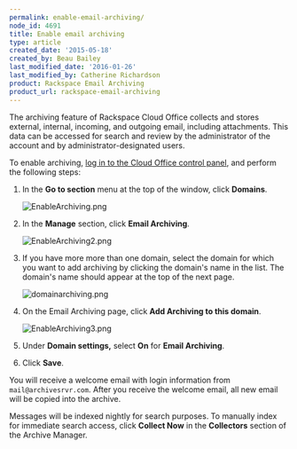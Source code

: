 ```yaml
---
permalink: enable-email-archiving/
node_id: 4691
title: Enable email archiving
type: article
created_date: '2015-05-18'
created_by: Beau Bailey
last_modified_date: '2016-01-26'
last_modified_by: Catherine Richardson
product: Rackspace Email Archiving
product_url: rackspace-email-archiving
---
```


The archiving feature of Rackspace Cloud Office collects and stores
external, internal, incoming, and outgoing email, including attachments.
This data can be accessed for search and review by the administrator of
the account and by administrator-designated users.

To enable archiving, [log in to the Cloud Office control
panel](https://cp.rackspace.com/), and perform the following steps:

1. In the **Go to section** menu at the top of the window, click
    **Domains**.

    <img src="{% asset_path rackspace-email-archiving/enable-email-archiving/Enable%20Archivinga_0.png %}" alt="EnableArchiving.png" />

2. In the **Manage** section, click **Email Archiving**.

    <img src="{% asset_path rackspace-email-archiving/enable-email-archiving/Enable%20Archiving%202a_0.png %}" alt="EnableArchiving2.png" />

3. If you have more more than one domain, select the domain for which
    you want to add archiving by clicking the domain's name in the list.
    The domain's name should appear at the top of the next page.

    <img src="{% asset_path rackspace-email-archiving/enable-email-archiving/domainarchiving.png %}" alt="domainarchiving.png" />

4. On the Email Archiving page, click **Add Archiving to this
    domain**.

    <img src="{% asset_path rackspace-email-archiving/enable-email-archiving/Enable%20Archiving%203a_0.png %}" alt="EnableArchiving3.png" />

5. Under **Domain settings,** select **On** for **Email Archiving**.

6. Click **Save**.

You will receive a welcome email with login information from
`mail@archivesrvr.com`. After you receive the welcome email, all new
email will be copied into the archive.

Messages will be indexed nightly for search purposes. To manually index
for immediate search access, click **Collect Now** in the **Collectors**
section of the Archive Manager.
